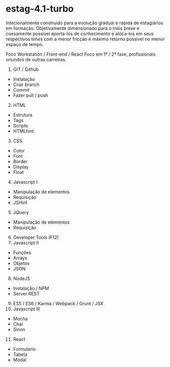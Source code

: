 # estag-4.1-turbo
Intecionalmente construido para a evolução gradual e rápida de estagiários em formação. Objetivamente dimensionado para o mais breve e coesamente possivel aporta-los de conhecimento e aloca-los em seus respectivos times com a menor fricção e máximo retorno possivel no menor espaço de tempo.

Foco Workstation / Front-end / React
Foco em 1ª / 2ª fase, profissionais oriundos de outras carreiras.

1. GIT / Github
- Instalação
- Criar branch
- Commit
- Fazer pull / push
2. HTML
- Estrutura
- Tags
- Scripts 
- HTMLhint
3. CSS
- Color
- Font
- Border
- Display
- Float
4. Javascript I
- Manipulação de elementos
- Requisição
- JSHint
5. JQuery
- Manipulação de elementos
- Requisição
6. Developer Tools (F12)
7. Javascript II
- Funções
- Arrays
- Objetos
- JSON
8. NodeJS 
- Instalação / NPM
- Server REST
9. ES5 / ES6 / Karma / Webpack / Grunt / JSX
10. Javascript III
- Mocha
- Chai
- Sinon
11. React
- Formulário
- Tabela
- Modal
